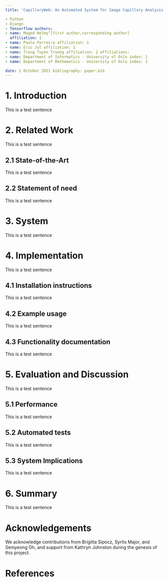 ```yaml
---
title: 'CapillaryWeb: An Automated System for Image Capillary Analysis using Deep Learning and Azure' tags:

- Python
- Django
- Tensorflow authors:
- name: Maged Helmy^[first author,corresponding author]
  affiliation: 1
- name: Paulo Ferreira affiliation: 1
- name: Eric Jul affiliation: 1
- name: Trung Tuyen Truong affiliation: 2 affiliations:
- name: Department of Informatics - University of Oslo index: 1
- name: Department of Mathematics - University of Oslo index: 2

date: 1 October 2021 bibliography: paper.bib
---
```


# 1. Introduction

This is a test sentence

# 2. Related Work

This is a test sentence

## 2.1 State-of-the-Art

This is a test sentence

## 2.2 Statement of need

This is a test sentence

# 3. System

This is a test sentence

# 4. Implementation

This is a test sentence

## 4.1 Installation instructions

This is a test sentence

## 4.2 Example usage

This is a test sentence

## 4.3 Functionality documentation

This is a test sentence

# 5. Evaluation and Discussion

This is a test sentence

## 5.1 Performance

This is a test sentence

## 5.2 Automated tests

This is a test sentence

## 5.3 System Implications

This is a test sentence

# 6. Summary

This is a test sentence

# Acknowledgements

We acknowledge contributions from Brigitta Sipocz, Syrtis Major, and Semyeong Oh, and support from Kathryn Johnston
during the genesis of this project.

# References